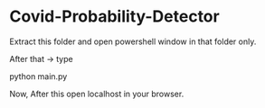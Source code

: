 # Covid-Probability-Detector

Extract this folder and open powershell window in that folder only.


After that -> type

python main.py


Now, After this open localhost in your browser.
